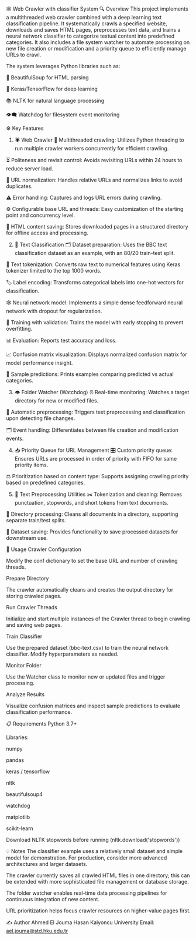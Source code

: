 🕸️ Web Crawler with classifier System
🔍 Overview
This project implements a multithreaded web crawler combined with a deep learning text classification pipeline. It systematically crawls a specified website, downloads and saves HTML pages, preprocesses text data, and trains a neural network classifier to categorize textual content into predefined categories. It also includes a file system watcher to automate processing on new file creation or modification and a priority queue to efficiently manage URLs to crawl.

The system leverages Python libraries such as:

🐚 BeautifulSoup for HTML parsing

🤖 Keras/TensorFlow for deep learning

📚 NLTK for natural language processing

👁️‍🗨️ Watchdog for filesystem event monitoring

⚙️ Key Features
1. 🕷️ Web Crawler
🧵 Multithreaded crawling: Utilizes Python threading to run multiple crawler workers concurrently for efficient crawling.

⏳ Politeness and revisit control: Avoids revisiting URLs within 24 hours to reduce server load.

🔗 URL normalization: Handles relative URLs and normalizes links to avoid duplicates.

⚠️ Error handling: Captures and logs URL errors during crawling.

⚙️ Configurable base URL and threads: Easy customization of the starting point and concurrency level.

💾 HTML content saving: Stores downloaded pages in a structured directory for offline access and processing.

2. 🧠 Text Classification
🗂️ Dataset preparation: Uses the BBC text classification dataset as an example, with an 80/20 train-test split.

🔢 Text tokenization: Converts raw text to numerical features using Keras tokenizer limited to the top 1000 words.

🏷️ Label encoding: Transforms categorical labels into one-hot vectors for classification.

🕸️ Neural network model: Implements a simple dense feedforward neural network with dropout for regularization.

🎯 Training with validation: Trains the model with early stopping to prevent overfitting.

📊 Evaluation: Reports test accuracy and loss.

📈 Confusion matrix visualization: Displays normalized confusion matrix for model performance insight.

📝 Sample predictions: Prints examples comparing predicted vs actual categories.

3. 👁️ Folder Watcher (Watchdog)
⏰ Real-time monitoring: Watches a target directory for new or modified files.

🔄 Automatic preprocessing: Triggers text preprocessing and classification upon detecting file changes.

🗂️ Event handling: Differentiates between file creation and modification events.

4. 📥 Priority Queue for URL Management
🎛️ Custom priority queue: Ensures URLs are processed in order of priority with FIFO for same priority items.

⚖️ Prioritization based on content type: Supports assigning crawling priority based on predefined categories.

5. 🧹 Text Preprocessing Utilities
✂️ Tokenization and cleaning: Removes punctuation, stopwords, and short tokens from text documents.

📂 Directory processing: Cleans all documents in a directory, supporting separate train/test splits.

💾 Dataset saving: Provides functionality to save processed datasets for downstream use.

🚀 Usage
Crawler Configuration

Modify the conf dictionary to set the base URL and number of crawling threads.

Prepare Directory

The crawler automatically cleans and creates the output directory for storing crawled pages.

Run Crawler Threads

Initialize and start multiple instances of the Crawler thread to begin crawling and saving web pages.

Train Classifier

Use the prepared dataset (bbc-text.csv) to train the neural network classifier. Modify hyperparameters as needed.

Monitor Folder

Use the Watcher class to monitor new or updated files and trigger processing.

Analyze Results

Visualize confusion matrices and inspect sample predictions to evaluate classification performance.

📋 Requirements
Python 3.7+

Libraries:

numpy

pandas

keras / tensorflow

nltk

beautifulsoup4

watchdog

matplotlib

scikit-learn

Download NLTK stopwords before running (nltk.download('stopwords'))

💡 Notes
The classifier example uses a relatively small dataset and simple model for demonstration. For production, consider more advanced architectures and larger datasets.

The crawler currently saves all crawled HTML files in one directory; this can be extended with more sophisticated file management or database storage.

The folder watcher enables real-time data processing pipelines for continuous integration of new content.

URL prioritization helps focus crawler resources on higher-value pages first.

✍️ Author
Ahmed El Jouma
Hasan Kalyoncu University
Email: ael.jouma@std.hku.edu.tr

